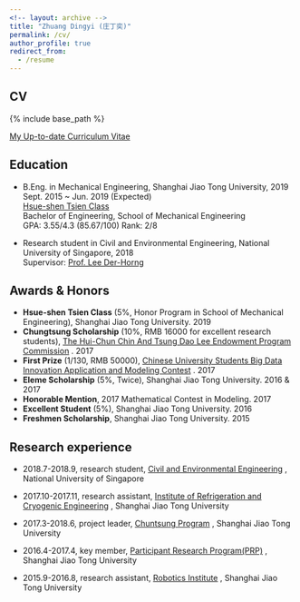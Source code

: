 ```yaml
---
<!-- layout: archive -->
title: "Zhuang Dingyi (庄丁奕)"
permalink: /cv/
author_profile: true
redirect_from:
  - /resume
---
```


## CV
{% include base_path %}

[My Up-to-date Curriculum Vitae](http://zhuangdingyi.github.io/files/zhuang_dingyi_cv.pdf)

## Education

* B.Eng. in Mechanical Engineering, Shanghai Jiao Tong University, 2019 </br>
	Sept. 2015 ~ Jun. 2019 (Expected) </br>
	[Hsue-shen Tsien Class](http://me.sjtu.edu.cn/userfiles/brochure-Qian(1).pdf)</br>
	Bachelor of Engineering, School of Mechanical Engineering</br>
	GPA: 3.55/4.3 (85.67/100)  Rank: 2/8
	
* Research student in Civil and Environmental Engineering, National University of Singapore, 2018 </br>
	Supervisor: [Prof. Lee Der-Horng](http://www.eng.nus.edu.sg/cee/people/ceeleedh/)

## Awards & Honors

* **Hsue-shen Tsien Class** (5%, Honor Program in School of Mechanical Engineering), Shanghai Jiao Tong University. 2019
* **Chungtsung Scholarship** (10%, RMB 16000 for excellent research students), [The Hui-Chun Chin And Tsung Dao Lee Endowment Program Commission](http://junzheng.lib.sjtu.edu.cn/) . 2017
* **First Prize** (1/130, RMB 50000), [Chinese University Students Big Data Innovation Application and Modeling Contest](https://zhuangdingyi.github.io/files/chinatel.jpg) . 2017
* **Eleme Scholarship** (5%, Twice), Shanghai Jiao Tong University. 2016 & 2017
* **Honorable Mention**, 2017 Mathematical Contest in Modeling. 2017
* **Excellent Student** (5%), Shanghai Jiao Tong University. 2016
* **Freshmen Scholarship**, Shanghai Jiao Tong University. 2015

## Research experience

* 2018.7-2018.9, research student, [Civil and Environmental Engineering](http://www.eng.nus.edu.sg/cee/) , National University of Singapore

* 2017.10-2017.11, research assistant, [Institute of Refrigeration and Cryogenic Engineering](http://www.sjtuirc.sjtu.edu.cn/CN/Default.aspx) , Shanghai Jiao Tong University

* 2017.3-2018.6, project leader, [Chuntsung Program](http://chuntsung.sjtu.edu.cn) , Shanghai Jiao Tong University

* 2016.4-2017.4, key member, [Participant Research Program(PRP)](http://uitp.sjtu.edu.cn/innovation/index.html) , Shanghai Jiao Tong University

* 2015.9-2016.8, research assistant, [Robotics Institute](http://www.robot.sjtu.edu.cn/English/Default.aspx) , Shanghai Jiao Tong University

